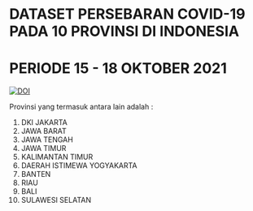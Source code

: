 # DATASET PERSEBARAN COVID-19 PADA 10 PROVINSI DI INDONESIA

# PERIODE 15 - 18 OKTOBER 2021

[![DOI](https://zenodo.org/badge/418128267.svg)](https://zenodo.org/badge/latestdoi/418128267)

Provinsi yang termasuk antara lain adalah : 
  1) DKI JAKARTA
  2) JAWA BARAT
  3) JAWA TENGAH
  4) JAWA TIMUR
  5) KALIMANTAN TIMUR
  6) DAERAH ISTIMEWA YOGYAKARTA
  7) BANTEN
  8) RIAU
  9) BALI
  10) SULAWESI SELATAN
